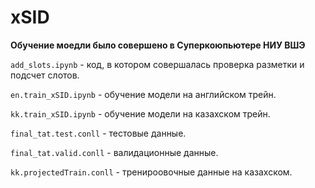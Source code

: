 # xSID
**Обучение моедли было совершено в Суперкоюпьютере НИУ ВШЭ**

`add_slots.ipynb` - код, в котором совершалась проверка разметки и подсчет слотов.

`en.train_xSID.ipynb` - обучение модели на английском трейн.

`kk.train_xSID.ipynb` - обучение модели на казахском трейн.

`final_tat.test.conll` - тестовые данные.

`final_tat.valid.conll` - валидационные данные.

`kk.projectedTrain.conll` - тренироовочные данные на казахском.
